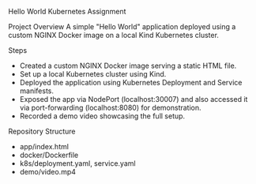 Hello World Kubernetes Assignment

Project Overview
A simple "Hello World" application deployed using a custom NGINX Docker image on a local Kind Kubernetes cluster.

Steps
- Created a custom NGINX Docker image serving a static HTML file.
- Set up a local Kubernetes cluster using Kind.
- Deployed the application using Kubernetes Deployment and Service manifests.
- Exposed the app via NodePort (localhost:30007) and also accessed it via port-forwarding (localhost:8080) for demonstration.
- Recorded a demo video showcasing the full setup.

Repository Structure

- app/index.html
- docker/Dockerfile
- k8s/deployment.yaml, service.yaml
- demo/video.mp4
